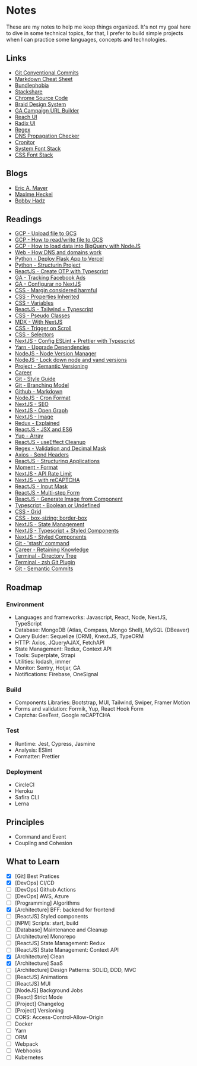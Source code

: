 # Notes
These are my notes to help me keep things organized. It's not my goal here to dive in some technical topics, for that, I prefer to build simple projects when I can practice some languages, concepts and technologies.

## Links
- [Git Conventional Commits](https://www.conventionalcommits.org/en/v1.0.0/)
- [Markdown Cheat Sheet](https://www.markdownguide.org/cheat-sheet/)
- [Bundlephobia](https://bundlephobia.com/)
- [Stackshare](https://stackshare.io/)
- [Chrome Source Code](https://source.chromium.org/chromium/chromium/src/+/main:third_party/blink/renderer/core/html/resources/html.css)
- [Braid Design System](https://seek-oss.github.io/braid-design-system/)
- [GA Campaign URL Builder](https://ga-dev-tools.web.app/ga4/campaign-url-builder/)
- [Reach UI](https://reach.tech/)
- [Radix UI](https://www.radix-ui.com/)
- [Regex](https://www.w3schools.com/jsref/jsref_obj_regexp.asp)
- [DNS Propagation Checker](https://www.whatsmydns.net/)
- [Cronitor](https://crontab.guru/#*_*_*_*_*)
- [System Font Stack](https://systemfontstack.com/)
- [CSS Font Stack](https://www.cssfontstack.com/)

## Blogs
- [Eric A. Mayer](https://meyerweb.com/)
- [Maxime Heckel](https://maximeheckel.com/)
- [Bobby Hadz](https://bobbyhadz.com/)

## Readings
- [GCP - Upload file to GCS](https://www.woolha.com/tutorials/node-js-upload-file-to-google-cloud-storage)
- [GCP - How to read/write file to GCS](https://redstapler.co/how-to-read-write-file-to-google-cloud-storage-with-javascript/)
- [GCP - How to load data into BigQuery with NodeJS](https://mydataschool.com/blog/how-to-load-data-into-bigquery-with-serverless-node-js/)
- [Web - How DNS and domains work](https://vercel.com/docs/concepts/projects/domains)
- [Python - Deploy Flask App to Vercel](https://dev.to/andrewbaisden/how-to-deploy-a-python-flask-app-to-vercel-2o5k)
- [Python - Structurin Project](https://docs.python-guide.org/writing/structure/)
- [ReactJS - Create OTP with Typescript](https://dominicarrojado.com/posts/how-to-create-your-own-otp-input-in-react-and-typescript-with-tests-part-1/)
- [GA - Tracking Facebook Ads](https://www.ruleranalytics.com/blog/analytics/tracking-facebook-ads-in-google-analytics/)
- [GA - Configurar no NextJS](https://willianjusten.com.br/como-configurar-o-google-analytics-no-nextjs-em-2021)
- [CSS - Margin considered harmful](https://mxstbr.com/thoughts/margin/)
- [CSS - Properties Inherited](https://www.sitepoint.com/css-inheritance-introduction/#list-css-properties-inherit)
- [CSS - Variables](https://www.joshwcomeau.com/css/css-variables-for-react-dev`s/)
- [ReactJS - Tailwind + Typescript](https://dev.to/dbshanks/an-efficient-react-tailwindcss-styled-components-workflow-458m)
- [CSS - Pseudo Classes](https://www.freecodecamp.org/news/explained-css-pseudo-classes-cef3c3177361/)
- [MDX - With NextJS](https://www.hamedbahram.io/notes/using-mdx-with-nextjs)
- [CSS - Trigger on Scroll](https://coolcssanimation.com/how-to-trigger-a-css-animation-on-scroll/)
- [CSS - Selectors](https://www.freecodecamp.org/news/use-css-selectors-to-style-webpage/)
- [NextJS - Config ESLint + Prettier with Typescript](https://paulintrognon.fr/blog/typescript-prettier-eslint-next-js)
- [Yarn - Upgrade Dependencies](https://dev.to/wgao19/why-running-yarn-upgrade-does-not-update-my-package-json-3mon)
- [NodeJS - Node Version Manager](https://www.linode.com/docs/guides/how-to-install-use-node-version-manager-nvm/)
- [NodeJS - Lock down node and yand versions](https://www.newline.co/courses/newline-guide-to-modernizing-an-enterprise-react-app/lock-down-the-node-and-yarn-versions)
- [Project - Semantic Versioning](https://semver.org/)
- [Career](https://overreacted.io/things-i-dont-know-as-of-2018/)
- [Git - Style Guide](https://udacity.github.io/git-styleguide/index.html)
- [Git - Branching Model](https://nvie.com/posts/a-successful-git-branching-model/)
- [Github - Markdown](https://docs.github.com/en/get-started/writing-on-github/getting-started-with-writing-and-formatting-on-github/basic-writing-and-formatting-syntax#GitHub-flavored-markdown)
- [NodeJS - Cron Format](http://www.nncron.ru/help/EN/working/cron-format.htm)
- [NextJS - SEO](https://snipcart.com/blog/react-nextjs-single-page-application-seo)
- [NextJS - Open Graph](https://www.makeuseof.com/open-graph-protocol-nextjs-implement)
- [NextJS - Image](https://www.peterlunch.com/snippets/next-image-styling)
- [Redux - Explained](https://dev.to/codebucks/what-is-redux-simply-explained-2ch7)
- [ReactJS - JSX and ES6](https://www.newline.co/fullstack-react/30-days-of-react/day-2/)
- [Yup - Array](https://snyk.io/advisor/npm-package/yup/functions/yup.array)
- [ReactJS - useEffect Cleanup](https://dev.to/otamnitram/react-useeffect-cleanup-how-and-when-to-use-it-2hbm)
- [Regex - Validation and Decimal Mask](https://matteus.dev/validacao-mascara-expressao-regular/)
- [Axios - Send Headers](https://masteringjs.io/tutorials/axios/post-headers#:~:text=To%20send%20an%20Axios%20POST,on%20an%20HTTP%20POST%20request)
- [ReactJS - Structuring Applications](https://www.jackfranklin.co.uk/blog/structuring-react-applications/)
- [Moment - Format](https://momentjscom.readthedocs.io/en/latest/moment/04-displaying/01-format/)
- [NextJS - API Rate Limit](https://kittygiraudel.com/2022/05/16/rate-limit-nextjs-api-routes/)
- [NextJS - with reCAPTCHA](https://dev.to/sumukhakb210/integrating-recaptcha-with-nextjs-4ig6)
- [ReactJS - Input Mask](https://dev.to/juanmanuelcrego/input-mask-in-react-without-libraries-5akf)
- [ReactJS - Multi-step Form](https://www.heady.io/blog/react-typescript-hooks-form-validation-with-formik-yup-and-material-ui)
- [ReactJS - Generate Image from Component](https://www.robinwieruch.de/react-component-to-image/)
- [Typescript - Boolean or Undefined](https://bobbyhadz.com/blog/typescript-type-undefined-is-not-assignable-to-type-boolean)
- [CSS - Grid](https://www.digitalocean.com/community/tutorials/css-align-justify?utm_medium=community&utm_source=twshare&utm_content=css-align-justify)
- [CSS - box-sizing: border-box](https://www.paulirish.com/2012/box-sizing-border-box-ftw/)
- [NextJS - State Management](https://blog.logrocket.com/guide-state-management-next-js/)
- [NextJS - Typescript + Styled Components](https://dev.to/rffaguiar/nextjs-typescript-styled-components-1i3m)
- [NextJS - Styled Components](https://dev.to/aprietof/nextjs--styled-components-the-really-simple-guide----101c)
- [Git - 'stash' command](https://opensource.com/article/21/4/git-stash)
- [Career - Retaining Knowledge](https://startupnextdoor.com/retaining-computer-science-knowledge/#disqus_thread)
- [Terminal - Directory Tree](https://code2care.org/howto/display-directory-tree-mac-terminal)
- [Terminal - zsh Git Plugin](https://giuliachiola.dev/posts/oh-my-zsh-git-plugin-cheatsheet/)
- [Git - Semantic Commits](https://nitayneeman.com/posts/understanding-semantic-commit-messages-using-git-and-angular/)

## Roadmap

### Environment
- Languages and frameworks: Javascript, React, Node, NextJS, TypeScript
- Database: MongoDB (Atlas, Compass, Mongo Shell), MySQL (DBeaver)
- Query Bulder: Sequelize (ORM), Knext.JS, TypeORM
- HTTP: Axios, JQueryAJAX, FetchAPI
- State Management: Redux, Context API
- Tools: Superplate, Strapi
- Utilities: lodash, immer
- Monitor: Sentry, Hotjar, GA
- Notifications: Firebase, OneSignal

### Build
- Components Libraries: Bootstrap, MUI, Tailwind, Swiper, Framer Motion
- Forms and validation: Formik, Yup, React Hook Form
- Captcha: GeeTest, Google reCAPTCHA

### Test
- Runtime: Jest, Cypress, Jasmine
- Analysis: ESlint
- Formatter: Prettier

### Deployment
- CircleCI
- Heroku
- Safira CLI
- Lerna

## Principles
- Command and Event
- Coupling and Cohesion

## What to Learn
- [x] [Git] Best Pratices
- [x] [DevOps] CI/CD
- [ ] [DevOps] Github Actions
- [ ] [DevOps] AWS, Azure
- [ ] [Programming] Algorithms
- [x] [Architecture] BFF: backend for frontend
- [ ] [ReactJS] Styled components
- [ ] [NPM] Scripts: start, build
- [ ] [Database] Maintenance and Cleanup
- [ ] [Architecture] Monorepo
- [ ] [ReactJS] State Management: Redux
- [ ] [ReactJS] State Management: Context API
- [x] [Architecture] Clean
- [x] [Architecture] SaaS
- [ ] [Architecture] Design Patterns: SOLID, DDD, MVC
- [ ] [ReactJS] Animations
- [ ] [ReactJS] MUI
- [ ] [NodeJS] Background Jobs
- [ ] [React] Strict Mode
- [ ] [Project] Changelog
- [ ] [Project] Versioning
- [ ] CORS: Access-Control-Allow-Origin
- [ ] Docker
- [ ] Yarn
- [ ] ORM
- [ ] Webpack
- [ ] Webhooks
- [ ] Kubernetes
